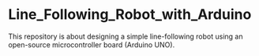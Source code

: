 # Line_Following_Robot_with_Arduino
This repository is about designing a simple line-following robot using an open-source microcontroller board (Arduino UNO).
